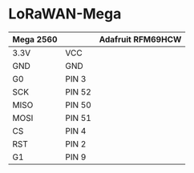 # LoRaWAN-Mega

|Mega 2560||Adafruit RFM69HCW|    
|------|---|---|
|3.3V|VCC|
|GND|GND|
|G0|PIN 3|
|SCK|PIN 52|
|MISO|PIN 50|
|MOSI|PIN 51|
|CS|PIN 4|
|RST|PIN 2|
|G1|PIN 9|

